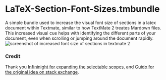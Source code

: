 LaTeX-Section-Font-Sizes.tmbundle
=================================

A simple bundle used to increase the visual font size of sections in a latex document within Textmate, similar to how TextMate 2 treates Mardown files.  This increased visual cue helps with identifying the different parts of your document, even when scrolling or jumping around the document rapidly.  
![screenshot of increased font size of sections in textmate 2](http://bret.io/LaTeX-Section-Font-Sizes.tmbundle/images/screenshot.png)

### Credit
Thank you [Infininight for expanding the selectable scopes](https://github.com/textmate/latex.tmbundle/commit/65eaf2b8efbf466e9075c9f947a25a124b53f3f7), and [Guido for the original idea on stack exchange](http://tex.stackexchange.com/questions/98574/textmate-2-how-can-increase-font-size-of-sections-in-the-markup-code).

